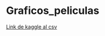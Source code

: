 # Graficos_peliculas


[Link de kaggle al csv](https://www.kaggle.com/datasets/stefanoleone992/rotten-tomatoes-movies-and-critic-reviews-dataset)
